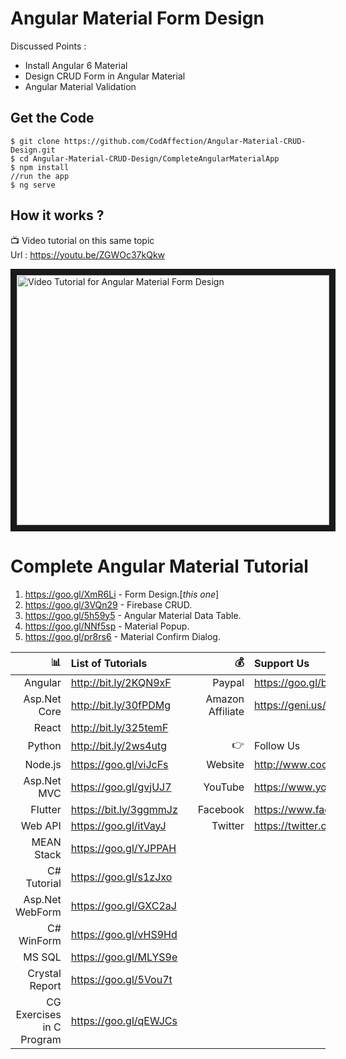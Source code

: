 # Angular Material Form Design 
  
 Discussed Points : 
- Install Angular 6 Material
- Design CRUD Form in Angular Material
- Angular Material Validation
 
## Get the Code

```
$ git clone https://github.com/CodAffection/Angular-Material-CRUD-Design.git
$ cd Angular-Material-CRUD-Design/CompleteAngularMaterialApp
$ npm install
//run the app
$ ng serve
```

 ## How it works ?

 :tv: Video tutorial on this same topic  
 Url : https://youtu.be/ZGWOc37kQkw
 
<a href="http://www.youtube.com/watch?feature=player_embedded&v=ZGWOc37kQkw
" target="_blank"><img src="http://img.youtube.com/vi/ZGWOc37kQkw/0.jpg" 
alt="Video Tutorial for Angular Material Form Design" width="500" height="400" border="10" /></a>

# Complete Angular Material Tutorial
1. https://goo.gl/XmR6Li - Form Design.[_this one_]
2. https://goo.gl/3VQn29 - Firebase CRUD.
3. https://goo.gl/5h59y5 - Angular Material Data Table.
4. https://goo.gl/NNf5sp - Material Popup.
5. https://goo.gl/pr8rs6 - Material Confirm Dialog.


| :bar_chart:               |  List of Tutorials   |   | :moneybag:           | Support Us                           |
|--------------------------:|:---------------------|---|---------------------:|:-------------------------------------|
| Angular                   |http://bit.ly/2KQN9xF |   |Paypal                | https://goo.gl/bPcyXW                |
| Asp.Net Core              |http://bit.ly/30fPDMg |   |Amazon   Affiliate    | https://geni.us/JDzpE                |
| React                     |http://bit.ly/325temF |   |
| Python                    |http://bit.ly/2ws4utg |   | :point_right:        | Follow Us                            |
| Node.js                   |https://goo.gl/viJcFs |   |Website               |http://www.codaffection.com          |
| Asp.Net MVC               |https://goo.gl/gvjUJ7 |   |YouTube               |https://www.youtube.com/codaffection  |
| Flutter                   |https://bit.ly/3ggmmJz|   |Facebook              |https://www.facebook.com/codaffection |
| Web API                   |https://goo.gl/itVayJ |   |Twitter               |https://twitter.com/CodAffection      |
| MEAN Stack                |https://goo.gl/YJPPAH |   |
| C# Tutorial               |https://goo.gl/s1zJxo |   |
| Asp.Net WebForm           |https://goo.gl/GXC2aJ |   |
| C# WinForm                |https://goo.gl/vHS9Hd |   |
| MS SQL                    |https://goo.gl/MLYS9e |   |
| Crystal Report            |https://goo.gl/5Vou7t |   |
| CG Exercises in C Program |https://goo.gl/qEWJCs |   |
